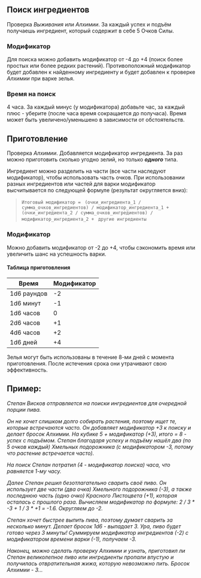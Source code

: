 ## Поиск ингредиентов
Проверка _Выживания_ или _Алхимии_. За каждый успех и подъём получаешь ингредиент, который содержит в себе 5 Очков Силы.
### Модификатор
Для поиска можно добавить модификатор от -4 до +4 (поиск более простых или более редких растений). Противоположный модификатор будет добавлен к найденному ингредиенту и будет добавлен к проверке *Алхимии* при варке зелья.
### Время на поиск
4 часа. За каждый минус (у модификатора) добавьте час, за каждый плюс - уберите (после часа время сокращается до получаса). Время может быть увеличено/уменьшено в зависимости от обстоятельств.

## Приготовление
Проверка *Алхимии*. Добавляется модификатор ингредиента. За раз можно приготовить сколько угодно зелий, но только ***одного*** типа. 

Ингредиент можно разделить на части (все части наследуют модификатор), чтобы использовать часть очков. При использовании разных ингредиентов или частей для варки модификатор высчитывается по следующей формуле (результат округляется вниз): 
>`Итоговый модификатор = `
>`(очки_ингредиента_1 / сумма_очков_ингредиентов) / модификатор_ингредиента_1 + `
>`(очки_ингредиента_2 / сумма_очков_ингредиентов) / модификатор_ингредиента_2 + `
>`другие ингредиенты`
### Модификатор
Можно добавить модификатор от -2 до +4, чтобы сэкономить время или увеличить шанс на успешность варки.

#### Таблица приготовления

| Время       | Модификатор |
| ----------- | ----------- |
| 1d6 раундов | -2          |
| 1d6 минут   | -1          |
| 1d6 часов   | 0           |
| 2d6 часов   | +1          |
| 4d6 часов   | +2          |
| 1d6 дней    | +4          |
Зелья могут быть использованы в течение 8-ми дней с момента приготовления. После истечения срока они утрачивают свою эффективность.

## Пример:
*Степан Висков отправляется на поиски ингредиентов для очередной порции пива.* 

*Он не хочет слишком долго собирать растения, поэтому ищет те, которые встречаются часто. Он добавляет модификатор +3 к поиску и делает бросок Алхимии. На кубике 5 + модификатор (+3), итого = 8 - успех с подъёмом. Степан благодаря успеху и подъёму нашёл два (по 5 очков каждый) Хмельных подорожника (с модификатором -3, потому что растение встречается часто).* 

*На поиск Степан потратил (4 - модификатор поиска) часа, что равняется 1-му часу.*

*Далее Степан решил безотлагательно сварить своё пиво. Он использует две части (два очка) Хмельного подорожника (-3), а также последнюю часть (одно очко) Красного Листоцвета (+1), которая осталась с прошлого раза. Вычисляем модификатор по формуле: 2 / 3 * -3 + 1 / 3 * +1 = -1.6. Округляем до -2.*

*Степан хочет быстрее выпить пива, поэтому думает сварить за несколько минут. Делает бросок 1d6 - выпадает 3. Ура, пиво будет готово через 3 минуты! Суммируем модификатор ингредиентов (-2) с модификатором времени варки (-1), получаем -3.*

*Наконец, можно сделать проверку Алхимии и узнать, приготовил ли Степан великолепное пиво или ингредиенты пропали впустую и получилась отвратительная жижа, которую невозможно пить.*
*Бросок Алхимии - 3…*
